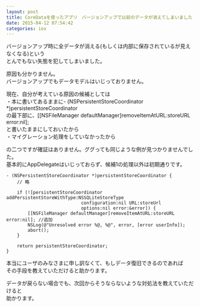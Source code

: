 ```yaml
---
layout: post
title: CoreDataを使ったアプリ　バージョンアップで以前のデータが消えてしまいました
date: 2015-04-12 07:54:42
categories: ios
---
```

<!-- {% raw %} -->
<p>バージョンアップ時に全データが消える(もしくは内部に保存されているが見えなくなる)という<br>
とんでもない失態を犯してしまいました。</p>

<p>原因も分かりません。<br>
バージョンアップでもデータモデルはいじっておりません。</p>

<p>現在、自分が考えている原因の候補としては<br>
・本に書いてあるままに- (NSPersistentStoreCoordinator *)persistentStoreCoordinator<br>
の最下部に、[[NSFileManager defaultManager]removeItemAtURL:storeURL error:nil];<br>
と書いたままにしておいたから<br>
・マイグレーション処理をしていなかったから</p>

<p>の二つですが確証はありません。ググっても同じような例が見つかりませんでした。<br>
基本的にAppDelegateはいじっておらず、候補1の処理以外は初期通りです。</p>

<pre><code>- (NSPersistentStoreCoordinator *)persistentStoreCoordinator {
    // 略

    if (![persistentStoreCoordinator addPersistentStoreWithType:NSSQLiteStoreType 
                            configuration:nil URL:storeUrl 
                            options:nil error:&amp;error]) {
        [[NSFileManager defaultManager]removeItemAtURL:storeURL error:nil]; //追加
        NSLog(@"Unresolved error %@, %@", error, [error userInfo]);
        abort();
    }    

    return persistentStoreCoordinator;
}
</code></pre>

<p>本当にユーザのみなさまに申し訳なくて、もしデータ復旧できるのであれば<br>
その手段を教えていただけると助かります。</p>

<p>データが戻らない場合でも、次回からそうならないような対処法を教えていただけると<br>
助かります。 </p>
<!-- {% endraw %} -->
